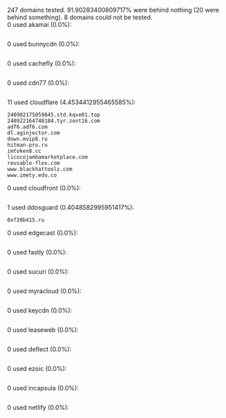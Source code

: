 247 domains tested. 91.90283400809717% were behind nothing (20 were behind something). 8 domains could not be tested.<br>
0 used akamai (0.0%):
```

```

0 used bunnycdn (0.0%):
```

```

0 used cachefly (0.0%):
```

```

0 used cdn77 (0.0%):
```

```

11 used cloudflare (4.4534412955465585%):
```
240902175059845.std.kqve01.top
240922164748184.tyr.zont16.com
adf6.adf6.com
dl.aginjector.com
down.mvip8.ru
hitman-pro.ru
imtoken8.cc
licocojambamarketplace.com
reusable-flex.com
www.blackhattoolz.com
www.imety.edu.co
```

0 used cloudfront (0.0%):
```

```

1 used ddosguard (0.4048582995951417%):
```
0xf20b415.ru
```

0 used edgecast (0.0%):
```

```

0 used fastly (0.0%):
```

```

0 used sucuri (0.0%):
```

```

0 used myracloud (0.0%):
```

```

0 used keycdn (0.0%):
```

```

0 used leaseweb (0.0%):
```

```

0 used deflect (0.0%):
```

```

0 used ezoic (0.0%):
```

```

0 used incapsula (0.0%):
```

```

0 used netlify (0.0%):
```

```
